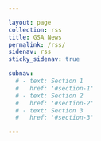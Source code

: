 ```yaml
---

layout: page
collection: rss
title: GSA News
permalink: /rss/
sidenav: rss
sticky_sidenav: true

subnav:
  # - text: Section 1
  #   href: '#section-1'
  # - text: Section 2
  #   href: '#section-2'
  # - text: Section 3
  #   href: '#section-3'

---
```


